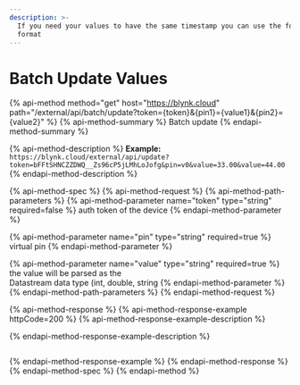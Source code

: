```yaml
---
description: >-
  If you need your values to have the same timestamp you can use the following
  format
---
```


# Batch Update Values

{% api-method method="get" host="https://blynk.cloud" path="/external/api/batch/update?token={token}&{pin1}={value1}&{pin2}={value2}" %}
{% api-method-summary %}
Batch update
{% endapi-method-summary %}

{% api-method-description %}
**Example:**  
`https://blynk.cloud/external/api/update?token=bFFtSHNCZZDWQ__Zs96cP5jLMhLoJofg&pin=v0&value=33.00&value=44.00`
{% endapi-method-description %}

{% api-method-spec %}
{% api-method-request %}
{% api-method-path-parameters %}
{% api-method-parameter name="token" type="string" required=false %}
auth token of the device
{% endapi-method-parameter %}

{% api-method-parameter name="pin" type="string" required=true %}
virtual pin
{% endapi-method-parameter %}

{% api-method-parameter name="value" type="string" required=true %}
the value will be parsed as the   
Datastream data type \(int, double, string
{% endapi-method-parameter %}
{% endapi-method-path-parameters %}
{% endapi-method-request %}

{% api-method-response %}
{% api-method-response-example httpCode=200 %}
{% api-method-response-example-description %}

{% endapi-method-response-example-description %}

```

```
{% endapi-method-response-example %}
{% endapi-method-response %}
{% endapi-method-spec %}
{% endapi-method %}

